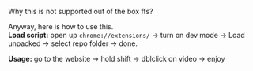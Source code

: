 Why this is not supported out of the box ffs?

Anyway, here is how to use this.\
**Load script:** open up `chrome://extensions/` -> turn on dev mode ->
Load unpacked -> select repo folder -> done.

**Usage:** go to the website -> hold shift -> dblclick on video -> enjoy
